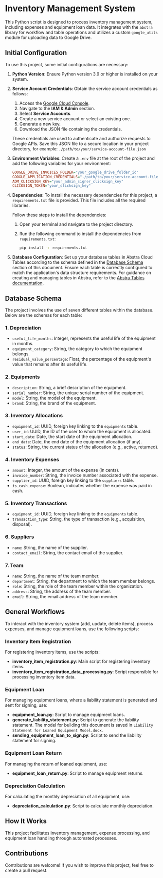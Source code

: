 # Inventory Management System

This Python script is designed to process inventory management system, including expenses and equipment loan data. It integrates with the `abstra` library for workflow and table operations and utilizes a custom `google_utils` module for uploading data to Google Drive.

## Initial Configuration

To use this project, some initial configurations are necessary:

1. **Python Version**: Ensure Python version 3.9 or higher is installed on your system.
2. **Service Account Credentials**: Obtain the service account credentials as follows:

   1. Access the [Google Cloud Console](https://console.cloud.google.com/).
   2. Navigate to the **IAM & Admin** section.
   3. Select **Service Accounts**.
   4. Create a new service account or select an existing one.
   5. Generate a new key.
   6. Download the JSON file containing the credentials.

   These credentials are used to authenticate and authorize requests to Google APIs. Save this JSON file to a secure location in your project directory, for example: `./path/to/your/service-account-file.json`

3. **Environment Variables**: Create a `.env` file at the root of the project and add the following variables for your environment:

   ```ini
   GOOGLE_DRIVE_INVOICES_FOLDER="your_google_drive_folder_id"
   GOOGLE_APPLICATION_CREDENTIALS="./path/to/your/service-account-file.json"
   ADM_CLICKSIGN_KEY="your_admin_signer_clicksign_key"
   CLICKSIGN_TOKEN="your_clicksign_key"
   ```

4. **Dependencies**: To install the necessary dependencies for this project, a `requirements.txt` file is provided. This file includes all the required libraries.

   Follow these steps to install the dependencies:

   1. Open your terminal and navigate to the project directory.
   2. Run the following command to install the dependencies from `requirements.txt`:

      ```sh
      pip install -r requirements.txt
      ```

5. **Database Configuration**: Set up your database tables in Abstra Cloud Tables according to the schema defined in the [Database Schema](#database-schema) section of this document. Ensure each table is correctly configured to match the application's data structure requirements. For guidance on creating and managing tables in Abstra, refer to the [Abstra Tables documentation](https://docs.abstra.io/cloud/tables).

## Database Schema

The project involves the use of seven different tables within the database. Below are the schemas for each table:

### 1. Depreciation

- `useful_life_months`: Integer, represents the useful life of the equipment in months.
- `equipment_category`: String, the category to which the equipment belongs.
- `residual_value_percentage`: Float, the percentage of the equipment's value that remains after its useful life.

### 2. Equipments

- `description`: String, a brief description of the equipment.
- `serial_number`: String, the unique serial number of the equipment.
- `model`: String, the model of the equipment.
- `brand`: String, the brand of the equipment.

### 3. Inventory Allocations

- `equipment_id`: UUID, foreign key linking to the `equipments` table.
- `user_id`: UUID, the ID of the user to whom the equipment is allocated.
- `start_date`: Date, the start date of the equipment allocation.
- `end_date`: Date, the end date of the equipment allocation (if any).
- `status`: String, the current status of the allocation (e.g., active, returned).

### 4. Inventory Expenses

- `amount`: Integer, the amount of the expense (in cents).
- `invoice_number`: String, the invoice number associated with the expense.
- `supplier_id`: UUID, foreign key linking to the `suppliers` table.
- `is_cash_expense`: Boolean, indicates whether the expense was paid in cash.

### 5. Inventory Transactions

- `equipment_id`: UUID, foreign key linking to the `equipments` table.
- `transaction_type`: String, the type of transaction (e.g., acquisition, disposal).

### 6. Suppliers

- `name`: String, the name of the supplier.
- `contact_email`: String, the contact email of the supplier.

### 7. Team

- `name`: String, the name of the team member.
- `department`: String, the department to which the team member belongs.
- `role`: String, the role of the team member within the organization.
- `address`: String, the address of the team member.
- `email`: String, the email address of the team member.

## General Workflows

To interact with the inventory system (add, update, delete items), process expenses, and manage equipment loans, use the following scripts:

### Inventory Item Registration

For registering inventory items, use the scripts:

- **inventory_item_registration.py**: Main script for registering inventory items.
- **inventory_item_registration_data_processing.py**: Script responsible for processing inventory item data.

### Equipment Loan

For managing equipment loans, where a liability statement is generated and sent for signing, use:

- **equipment_loan.py**: Script to manage equipment loans.
- **generate_liability_statement.py**: Script to generate the liability statement. The model for building this document is saved in `Liability Statement for Loaned Equipment Model.docx`.
- **sending_equipment_loan_to_sign.py**: Script to send the liability statement for signing.

### Equipment Loan Return

For managing the return of loaned equipment, use:

- **equipment_loan_return.py**: Script to manage equipment returns.

### Depreciation Calculation

For calculating the monthly depreciation of all equipment, use:

- **depreciation_calculation.py**: Script to calculate monthly depreciation.

## How It Works

This project facilitates inventory management, expense processing, and equipment loan handling through automated processes.

## Contributions

Contributions are welcome! If you wish to improve this project, feel free to create a pull request.
